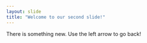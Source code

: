```yaml
---
layout: slide
title: "Welcome to our second slide!"
---
```

There is something new.
Use the left arrow to go back!
